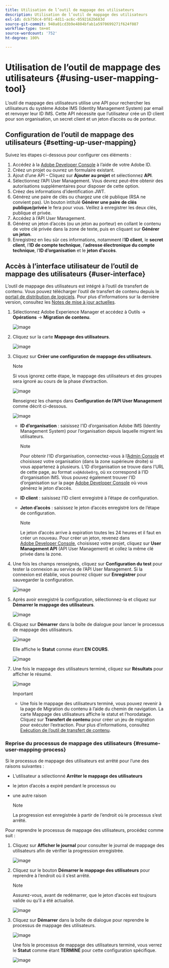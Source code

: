 ```yaml
---
title: Utilisation de l’outil de mappage des utilisateurs
description: Utilisation de l’outil de mappage des utilisateurs
exl-id: dcb750c4-0f81-4d11-ac6c-0592162b683d
source-git-commit: 940a01cd3b9e4804bfab1a5970699271f624f087
workflow-type: tm+mt
source-wordcount: '752'
ht-degree: 100%

---
```


# Utilisation de l’outil de mappage des utilisateurs {#using-user-mapping-tool}

L’outil de mappage des utilisateurs utilise une API pour rechercher les utilisateurs du système Adobe IMS (Identity Management System) par email et renvoyer leur ID IMS. Cette API nécessite que l’utilisateur crée un ID client pour son organisation, un secret client et un jeton d’accès ou de porteur.

## Configuration de l’outil de mappage des utilisateurs {#setting-up-user-mapping}

Suivez les étapes ci-dessous pour configurer ces éléments :

1. Accédez à la [Adobe Developer Console](https://console.adobe.io) à l’aide de votre Adobe ID.
1. Créez un projet ou ouvrez un formulaire existant.
1. Ajout d’une API – Cliquez sur **Ajouter au projet** et sélectionnez **API**.
1. Sélectionnez l’API User Management. Vous devrez peut-être obtenir des autorisations supplémentaires pour disposer de cette option.
1. Créez des informations d’identification JWT.
1. Générez une paire de clés ou chargez une clé publique (RSA ne convient pas). Un bouton intitulé **Générer une paire de clés publique/privée** le fera pour vous. Veillez à enregistrer les deux clés, publique et privée.
1. Accédez à l’API User Management.
1. Générez un jeton d’accès (ou un jeton au porteur) en collant le contenu de votre clé privée dans la zone de texte, puis en cliquant sur **Générer un jeton**.
1. Enregistrez en lieu sûr ces informations, notamment l’**ID client**, le **secret client**, l’**ID de compte technique**, l’**adresse électronique du compte technique**, l’**ID d’organisation** et le **jeton d’accès**.

## Accès à l’interface utilisateur de l’outil de mappage des utilisateurs {#user-interface}

L’outil de mappage des utilisateurs est intégré à l’outil de transfert de contenu. Vous pouvez télécharger l’outil de transfert de contenu depuis le [portail de distribution de logiciels](https://experience.adobe.com/#/downloads/content/software-distribution/en/aemcloud.html). Pour plus d’informations sur la dernière version, consultez les [Notes de mise à jour actuelles](/help/release-notes/release-notes-cloud/release-notes-current.md).

1. Sélectionnez Adobe Experience Manager et accédez à Outils -> **Opérations** -> **Migration de contenu**.

   ![image](/help/journey-migration/content-transfer-tool/assets-user-mapping/user-mapping-access1.png)

1. Cliquez sur la carte **Mappage des utilisateurs**.

   ![image](/help/journey-migration/content-transfer-tool/assets-user-mapping/user-mapping-access2.png)

1. Cliquez sur **Créer une configuration de mappage des utilisateurs**.

   >[!NOTE]
   >Si vous ignorez cette étape, le mappage des utilisateurs et des groupes sera ignoré au cours de la phase d’extraction.

   ![image](/help/journey-migration/content-transfer-tool/assets-user-mapping/user-mapping-access5.png)

   Renseignez les champs dans **Configuration de l’API User Management** comme décrit ci-dessous. 

   ![image](/help/journey-migration/content-transfer-tool/assets-user-mapping/user-mapping-access3.png)


   * **ID d’organisation** : saisissez l’ID d’organisation Adobe IMS (Identity Management System) pour l’organisation depuis laquelle migrent les utilisateurs.

      >[!NOTE]
      >Pour obtenir l’ID d’organisation, connectez-vous à l’[Admin Console](https://adminconsole.adobe.com/) et choisissez votre organisation (dans la zone supérieure droite) si vous appartenez à plusieurs. L’ID d’organisation se trouve dans l’URL de cette page, au format `xx@AdobeOrg`, où xx correspond à l’ID d’organisation IMS. Vous pouvez également trouver l’ID d’organisation sur la page [Adobe Developer Console](https://console.adobe.io) où vous générez le jeton d’accès.

   * **ID client** : saisissez l’ID client enregistré à l’étape de configuration.

   * **Jeton d’accès** : saisissez le jeton d’accès enregistré lors de l’étape de configuration.

      >[!NOTE]
      >Le jeton d’accès arrive à expiration toutes les 24 heures et il faut en créer un nouveau. Pour créer un jeton, revenez dans [Adobe Developer Console](https://console.adobe.io), choisissez votre projet, cliquez sur **User Management API** (API User Management) et collez la même clé privée dans la zone.

1. Une fois les champs renseignés, cliquez sur **Configuration du test** pour tester la connexion au service de l’API User Management. Si la connexion est établie, vous pourrez cliquer sur **Enregistrer** pour sauvegarder la configuration.

   ![image](/help/journey-migration/content-transfer-tool/assets-user-mapping/user-mapping-access4.png)

1. Après avoir enregistré la configuration, sélectionnez-la et cliquez sur **Démarrer le mappage des utilisateurs**.

   ![image](/help/journey-migration/content-transfer-tool/assets-user-mapping/user-mapping-landing4.png)

1. Cliquez sur **Démarrer** dans la boîte de dialogue pour lancer le processus de mappage des utilisateurs.

   ![image](/help/journey-migration/content-transfer-tool/assets-user-mapping/resume-user-mapping3.png)

   Elle affiche le **Statut** comme étant **EN COURS**.

   ![image](/help/journey-migration/content-transfer-tool/assets-user-mapping/user-mapping-start1.png)


1. Une fois le mappage des utilisateurs terminé, cliquez sur **Résultats** pour afficher le résumé.

   ![image](/help/journey-migration/content-transfer-tool/assets-user-mapping/user-mapping-landing5.png)

   >[!IMPORTANT]
   >* Une fois le mappage des utilisateurs terminé, vous pouvez revenir à la page de Migration du contenu à l’aide du chemin de navigation. La carte Mappage des utilisateurs affiche le statut et l’horodatage. Cliquez sur **Transfert de contenu** pour créer un jeu de migration pour exécuter l’extraction. Pour plus d’informations, consultez [Exécution de l’outil de transfert de contenu](https://experienceleague.adobe.com/docs/experience-manager-cloud-service/moving/cloud-migration/content-transfer-tool/using-content-transfer-tool.html?lang=fr#running-tool).


### Reprise du processus de mappage des utilisateurs {#resume-user-mapping-process}

Si le processus de mappage des utilisateurs est arrêté pour l’une des raisons suivantes :

* L’utilisateur a sélectionné **Arrêter le mappage des utilisateurs**
* le jeton d’accès a expiré pendant le processus ou
* une autre raison

   >[!NOTE]
   >La progression est enregistrée à partir de l’endroit où le processus s’est arrêté.

Pour reprendre le processus de mappage des utilisateurs, procédez comme suit :

1. Cliquez sur **Afficher le journal** pour consulter le journal de mappage des utilisateurs afin de vérifier la progression enregistrée.

   ![image](/help/journey-migration/content-transfer-tool/assets-user-mapping/resume-user-mapping1.png)

1. Cliquez sur le bouton **Démarrer le mappage des utilisateurs** pour reprendre à l’endroit où il s’est arrêté.

   >[!NOTE]
   >Assurez-vous, avant de redémarrer, que le jeton d’accès est toujours valide ou qu’il a été actualisé.

   ![image](/help/journey-migration/content-transfer-tool/assets-user-mapping/resume-user-mapping2.png)

1. Cliquez sur **Démarrer** dans la boîte de dialogue pour reprendre le processus de mappage des utilisateurs.

   ![image](/help/journey-migration/content-transfer-tool/assets-user-mapping/resume-user-mapping3.png)

   Une fois le processus de mappage des utilisateurs terminé, vous verrez le **Statut** comme étant **TERMINÉ** pour cette configuration spécifique.

   ![image](/help/journey-migration/content-transfer-tool/assets-user-mapping/resume-user-mapping4.png)
